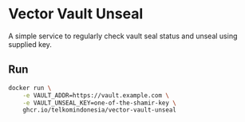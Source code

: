 # Vector Vault Unseal

A simple service to regularly check vault seal status and unseal using supplied key.

## Run

```bash
docker run \
    -e VAULT_ADDR=https://vault.example.com \
    -e VAULT_UNSEAL_KEY=one-of-the-shamir-key \
    ghcr.io/telkomindonesia/vector-vault-unseal
```

